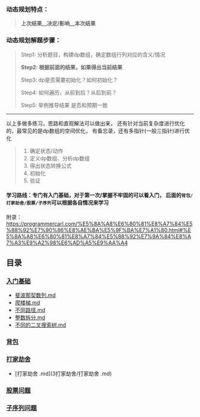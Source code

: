 ### 动态规划特点：

> __上次结果__决定/影响__本次结果__

### 动态规划解题步骤：

>  Step1: 分析题目，构建dp数组，确定数组行列对应的含义/情况
>
> **Step2: 根据前面的结果，如果得出当前结果**
>
> Step3: dp是否需要初始化？如何初始化？
>
> Step4: 如何遍历，从前到后？从后到前？
>
> Step5:  举例推导结果 是否和预期一致

---

以上多做多练习，思路和直观解法可以做出来， 还有针对当前复杂度进行优化的，最常见的是dp数组的空间优化， 有备忘录，还有多指针(一般三指针)进行优化

> 1. 确定状态/动作
> 1. 定义dp数组、分析dp数组
> 1. 得出状态转换公式
> 1. 初始化
> 1. 验证

#### 学习路线：专门有入门基础，对于第一次/掌握不牢固的可以看入门，  后面的`背包/打家劫舍/股票/子序列`可以根据各自情况来学习

附录：https://programmercarl.com/%E5%8A%A8%E6%80%81%E8%A7%84%E5%88%92%E7%90%86%E8%AE%BA%E5%9F%BA%E7%A1%80.html#%E5%8A%A8%E6%80%81%E8%A7%84%E5%88%92%E7%9A%84%E8%A7%A3%E9%A2%98%E6%AD%A5%E9%AA%A4



## 目录

###   [入门基础](1入门基础) 

-  [斐波那契数列.md](1入门基础/1斐波那契数列.md) 
-  [爬楼梯.md](1入门基础/2爬楼梯.md) 
-  [不同路径.md](1入门基础/3不同路径.md) 
-  [整数拆分.md](1入门基础/4整数拆分.md) 
-  [不同的二叉搜索树.md](1入门基础/5不同的二叉搜索树.md) 

###  [背包](2背包) 

###  [打家劫舍](3打家劫舍) 

-  [打家劫舍 .md](3打家劫舍/打家劫舍 .md) 

###  [股票问题](4股票问题) 

###  [子序列问题](5子序列问题) 

